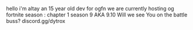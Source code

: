hello i'm altay an 15 year old dev for ogfn 
we are currently hosting og fortnite
season : chapter 1 season 9 AKA 9.10
Will we see You on the battle buss?
discord.gg/dytrox
